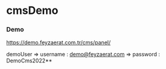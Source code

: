 # cmsDemo

### Demo

https://demo.feyzaerat.com.tr/cms/panel/

demoUser  => username : demo@feyzaerat.com
          => password : DemoCms2022**
 
